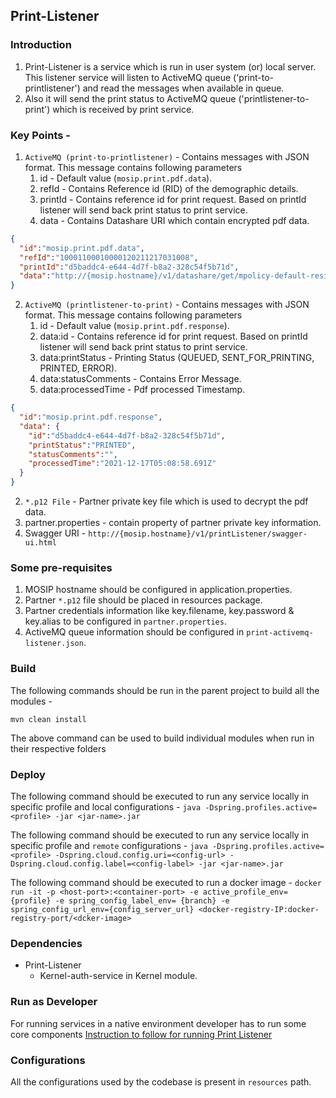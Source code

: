 ## Print-Listener
### Introduction
1. Print-Listener is a service which is run in user system (or) local server. This listener service will listen to ActiveMQ queue ('print-to-printlistener') and read the messages when available in queue.
2. Also it will send the print status to ActiveMQ queue ('printlistener-to-print') which is received by print service.
### Key Points -
1. `ActiveMQ (print-to-printlistener)` - Contains messages with JSON format. This message contains following parameters
   1. id - Default value (`mosip.print.pdf.data`).
   2. refId - Contains Reference id (RID) of the demographic details.
   3. printId - Contains reference id for print request. Based on printId listener will send back print status to print service.
   4. data - Contains Datashare URI which contain encrypted pdf data.
```json
{
  "id":"mosip.print.pdf.data",
  "refId":"10001100010000120211217031008",
  "printId":"d5baddc4-e644-4d7f-b8a2-328c54f5b71d",
  "data":"http://{mosip.hostname}/v1/datashare/get/mpolicy-default-resident/PART3720/PART3720mpolicy-default-resident20211217031348rDrvgzwy"
}
```
2. `ActiveMQ (printlistener-to-print)` - Contains messages with JSON format. This message contains following parameters
    1. id - Default value (`mosip.print.pdf.response`).
    2. data:id - Contains reference id for print request. Based on printId listener will send back print status to print service.
    3. data:printStatus - Printing Status (QUEUED, SENT_FOR_PRINTING, PRINTED, ERROR).
    4. data:statusComments - Contains Error Message.
    5. data:processedTime - Pdf processed Timestamp.
```json
{
  "id":"mosip.print.pdf.response",
  "data": {
    "id":"d5baddc4-e644-4d7f-b8a2-328c54f5b71d",
    "printStatus":"PRINTED",
    "statusComments":"",
    "processedTime":"2021-12-17T05:08:58.691Z"
  }
}
```
2. `*.p12 File` - Partner private key file which is used to decrypt the pdf data.
3. partner.properties - contain property of partner private key information.
4. Swagger URI - `http://{mosip.hostname}/v1/printListener/swagger-ui.html`

### Some pre-requisites
1. MOSIP hostname should be configured in application.properties.
2. Partner `*.p12` file should be placed in resources package.
3. Partner credentials information like key.filename, key.password & key.alias to be configured in `partner.properties`.
4. ActiveMQ queue information should be configured in `print-activemq-listener.json`.
### Build
The following commands should be run in the parent project to build all the modules -

`mvn clean install`

The above command can be used to build individual modules when run in their respective folders

### Deploy
The following command should be executed to run any service locally in specific profile and local configurations -
`java -Dspring.profiles.active=<profile> -jar <jar-name>.jar`

The following command should be executed to run any service locally in specific profile and `remote` configurations -
`java -Dspring.profiles.active=<profile> -Dspring.cloud.config.uri=<config-url> -Dspring.cloud.config.label=<config-label> -jar <jar-name>.jar`

The following command should be executed to run a docker image -
`docker run -it -p <host-port>:<container-port> -e active_profile_env={profile} -e spring_config_label_env= {branch} -e spring_config_url_env={config_server_url} <docker-registry-IP:docker-registry-port/<dcker-image>`

### Dependencies

* Print-Listener
    * Kernel-auth-service in Kernel module.

### Run as Developer
For running services in a native environment developer has to run some core components
[Instruction to follow for running Print Listener](./StartPrintListener_instructions.md)

### Configurations
All the configurations used by the codebase is present in `resources` path.
